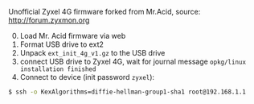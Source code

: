
Unofficial Zyxel 4G firmware forked from Mr.Acid, source: http://forum.zyxmon.org

0. Load Mr. Acid firmware via web
1. Format USB drive to ext2
2. Unpack `ext_init_4g_v1.gz` to the USB drive
3. connect USB drive to Zyxel 4G, wait for journal message `opkg/linux installation finished`
4. Connect to device (init password `zyxel`):
```bash
$ ssh -o KexAlgorithms=diffie-hellman-group1-sha1 root@192.168.1.1
```


